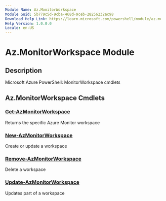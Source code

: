 ```yaml
---
Module Name: Az.MonitorWorkspace
Module Guid: 5b779c5d-9cba-468d-9ceb-28256232ac98
Download Help Link: https://learn.microsoft.com/powershell/module/az.monitorworkspace
Help Version: 1.0.0.0
Locale: en-US
---
```


# Az.MonitorWorkspace Module
## Description
Microsoft Azure PowerShell: MonitorWorkspace cmdlets

## Az.MonitorWorkspace Cmdlets
### [Get-AzMonitorWorkspace](Get-AzMonitorWorkspace.md)
Returns the specific Azure Monitor workspace

### [New-AzMonitorWorkspace](New-AzMonitorWorkspace.md)
Create or update a workspace

### [Remove-AzMonitorWorkspace](Remove-AzMonitorWorkspace.md)
Delete a workspace

### [Update-AzMonitorWorkspace](Update-AzMonitorWorkspace.md)
Updates part of a workspace

